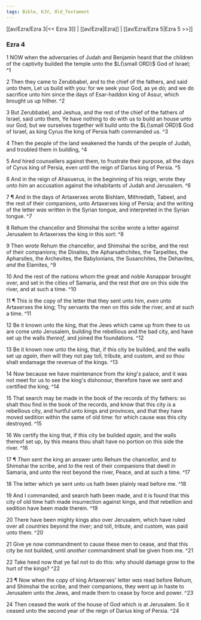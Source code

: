 ```yaml
---
tags: Bible, KJV, Old_Testament
---
```


[[av/Ezra/Ezra 3|<< Ezra 3]] | [[av/Ezra|Ezra]] | [[av/Ezra/Ezra 5|Ezra 5 >>]]

### Ezra 4

1 NOW when the adversaries of Judah and Benjamin heard that the children of the captivity builded the temple unto the $L{\small ORD}$ God of Israel; ^1

2 Then they came to Zerubbabel, and to the chief of the fathers, and said unto them, Let us build with you: for we seek your God, as ye _do;_ and we do sacrifice unto him since the days of Esar-haddon king of Assur, which brought us up hither. ^2

3 But Zerubbabel, and Jeshua, and the rest of the chief of the fathers of Israel, said unto them, Ye have nothing to do with us to build an house unto our God; but we ourselves together will build unto the $L{\small ORD}$ God of Israel, as king Cyrus the king of Persia hath commanded us. ^3

4 Then the people of the land weakened the hands of the people of Judah, and troubled them in building, ^4

5 And hired counsellers against them, to frustrate their purpose, all the days of Cyrus king of Persia, even until the reign of Darius king of Persia. ^5

6 And in the reign of Ahasuerus, in the beginning of his reign, wrote they _unto_ _him_ an accusation against the inhabitants of Judah and Jerusalem. ^6

7 ¶ And in the days of Artaxerxes wrote Bishlam, Mithredath, Tabeel, and the rest of their companions, unto Artaxerxes king of Persia; and the writing of the letter _was_ written in the Syrian tongue, and interpreted in the Syrian tongue. ^7

8 Rehum the chancellor and Shimshai the scribe wrote a letter against Jerusalem to Artaxerxes the king in this sort: ^8

9 Then _wrote_ Rehum the chancellor, and Shimshai the scribe, and the rest of their companions; the Dinaites, the Apharsathchites, the Tarpelites, the Apharsites, the Archevites, the Babylonians, the Susanchites, the Dehavites, _and_ the Elamites, ^9

10 And the rest of the nations whom the great and noble Asnappar brought over, and set in the cities of Samaria, and the rest _that_ _are_ on this side the river, and at such a time. ^10

11 ¶ This _is_ the copy of the letter that they sent unto him, _even_ unto Artaxerxes the king; Thy servants the men on this side the river, and at such a time. ^11

12 Be it known unto the king, that the Jews which came up from thee to us are come unto Jerusalem, building the rebellious and the bad city, and have set up the walls _thereof_, and joined the foundations. ^12

13 Be it known now unto the king, that, if this city be builded, and the walls set up _again_, _then_ will they not pay toll, tribute, and custom, and _so_ thou shalt endamage the revenue of the kings. ^13

14 Now because we have maintenance from _the_ _king_'_s_ palace, and it was not meet for us to see the king's dishonour, therefore have we sent and certified the king; ^14

15 That search may be made in the book of the records of thy fathers: so shalt thou find in the book of the records, and know that this city _is_ a rebellious city, and hurtful unto kings and provinces, and that they have moved sedition within the same of old time: for which cause was this city destroyed. ^15

16 We certify the king that, if this city be builded _again_, and the walls thereof set up, by this means thou shalt have no portion on this side the river. ^16

17 ¶ _Then_ sent the king an answer unto Rehum the chancellor, and _to_ Shimshai the scribe, and _to_ the rest of their companions that dwell in Samaria, and _unto_ the rest beyond the river, Peace, and at such a time. ^17

18 The letter which ye sent unto us hath been plainly read before me. ^18

19 And I commanded, and search hath been made, and it is found that this city of old time hath made insurrection against kings, and _that_ rebellion and sedition have been made therein. ^19

20 There have been mighty kings also over Jerusalem, which have ruled over all _countries_ beyond the river; and toll, tribute, and custom, was paid unto them. ^20

21 Give ye now commandment to cause these men to cease, and that this city be not builded, until _another_ commandment shall be given from me. ^21

22 Take heed now that ye fail not to do this: why should damage grow to the hurt of the kings? ^22

23 ¶ Now when the copy of king Artaxerxes' letter _was_ read before Rehum, and Shimshai the scribe, and their companions, they went up in haste to Jerusalem unto the Jews, and made them to cease by force and power. ^23

24 Then ceased the work of the house of God which _is_ at Jerusalem. So it ceased unto the second year of the reign of Darius king of Persia. ^24
